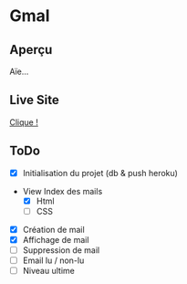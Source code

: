 # Gmal

## Aperçu

Aïe...

## Live Site

[Clique !](https://g-mal.herokuapp.com/)

## ToDo

- [x] Initialisation du projet (db & push heroku)
- View Index des mails
  - [x] Html
  - [ ] CSS
- [x] Création de mail
- [x] Affichage de mail
- [ ] Suppression de mail
- [ ] Email lu / non-lu
- [ ] Niveau ultime